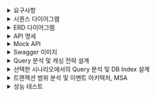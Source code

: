 <details>
<summary>요구사항</summary>

## Description

- **`콘서트 예약 서비스`**를 구현해 봅니다.
- 대기열 시스템을 구축하고, 예약 서비스는 작업가능한 유저만 수행할 수 있도록 해야합니다.
- 사용자는 좌석예약 시에 미리 충전한 잔액을 이용합니다.
- 좌석 예약 요청시에, 결제가 이루어지지 않더라도 일정 시간동안 다른 유저가 해당 좌석에 접근할 수 없도록 합니다.

## Requirements

- 아래 5가지 API 를 구현합니다.
    - 유저 토큰 발급 API
    - 예약 가능 날짜 / 좌석 API
    - 좌석 예약 요청 API
    - 잔액 충전 / 조회 API
    - 결제 API
- 각 기능 및 제약사항에 대해 단위 테스트를 반드시 하나 이상 작성하도록 합니다.
- 다수의 인스턴스로 어플리케이션이 동작하더라도 기능에 문제가 없도록 작성하도록 합니다.
- 동시성 이슈를 고려하여 구현합니다.
- 대기열 개념을 고려해 구현합니다.

## API Specs

1. **`주요` 유저 대기열 토큰 기능**

- 서비스를 이용할 토큰을 발급받는 API를 작성합니다.
- 토큰은 유저의 UUID 와 해당 유저의 대기열을 관리할 수 있는 정보 ( 대기 순서 or 잔여 시간 등 ) 를 포함합니다.
- 이후 모든 API 는 위 토큰을 이용해 대기열 검증을 통과해야 이용 가능합니다.

> 기본적으로 폴링으로 본인의 대기열을 확인한다고 가정하며, 다른 방안 또한 고려해보고 구현해 볼 수 있습니다.
>

2. **`기본` 예약 가능 날짜 / 좌석 API**

- 예약가능한 날짜와 해당 날짜의 좌석을 조회하는 API 를 각각 작성합니다.
- 예약 가능한 날짜 목록을 조회할 수 있습니다.
- 날짜 정보를 입력받아 예약가능한 좌석정보를 조회할 수 있습니다.

> 좌석 정보는 1 ~ 50 까지의 좌석번호로 관리됩니다.
>

3.  **`주요` 좌석 예약 요청 API**

- 날짜와 좌석 정보를 입력받아 좌석을 예약 처리하는 API 를 작성합니다.
- 좌석 예약과 동시에 해당 좌석은 그 유저에게 약 5분간 임시 배정됩니다. ( 시간은 정책에 따라 자율적으로 정의합니다. )
- 만약 배정 시간 내에 결제가 완료되지 않는다면 좌석에 대한 임시 배정은 해제되어야 하며 다른 사용자는 예약할 수 없어야 한다.

4.  **`기본`**  **잔액 충전 / 조회 API**

- 결제에 사용될 금액을 API 를 통해 충전하는 API 를 작성합니다.
- 사용자 식별자 및 충전할 금액을 받아 잔액을 충전합니다.
- 사용자 식별자를 통해 해당 사용자의 잔액을 조회합니다.

5.  **`주요` 결제 API**

- 결제 처리하고 결제 내역을 생성하는 API 를 작성합니다.
- 결제가 완료되면 해당 좌석의 소유권을 유저에게 배정하고 대기열 토큰을 만료시킵니다.


!키포인트!
- 유저간 대기열을 요청 순서대로 정확하게 제공할 방법을 고민해 봅니다.
- 동시에 여러 사용자가 예약 요청을 했을 때, 좌석이 중복으로 배정 가능하지 않도록 합니다.

</details>

<details> <summary>시퀀스 다이어그램</summary>

## <유저 대기열 토큰 발급 API>


```mermaid
sequenceDiagram
    participant 유저
    participant 인증(토큰)
    participant 대기열

    Note over  유저, 대기열 : 유저 대기열 토큰 발급 API
    유저 ->> 인증(토큰) :  API 접근 (토큰 발급 요청)
    인증(토큰) ->>+ 대기열: 대기열 요청
    대기열 ->>- 유저 : 대기열 응답

```

## <잔액 충전/조회 API>


```mermaid
sequenceDiagram
    participant 유저
    participant 인증(토큰)
    participant 잔액

    Note over 유저, 잔액 : 잔액 충전 / 조회 API
    유저 ->>+ 인증(토큰) : API 접근 (토큰 발급 요청)
    인증(토큰) ->>+ 잔액 : 잔액 충전 요청
    잔액 ->>- 유저 :  잔액 조회 응답
```

## <예약 가능 날짜/좌석 API>



```mermaid
sequenceDiagram
    participant 유저
    participant 인증(토큰)
    participant 대기열
    participant 콘서트 예약 가능 정보

    Note over 유저, 콘서트 예약 가능 정보 : 예약 가능 날짜 / 좌석 API
    유저 ->> 인증(토큰) :  API 접근 (토큰 발급 요청)
    인증(토큰) ->> 대기열: 대기열 요청
    대기열 ->>+ 콘서트 예약 가능 정보 : 예약 가능 날짜/좌석 조회 요청
    콘서트 예약 가능 정보 ->>- 유저 : 예약 가능 날짜/좌석 조회 응답
```

## <좌석 예약 요청 API>


```mermaid
sequenceDiagram
    participant 유저
    participant 인증(토큰)
    participant 대기열
    participant 콘서트예약
    participant 결재

    Note over 유저, 결재 : 좌석 예약 요청 API
    유저 ->> 인증(토큰) :  API 접근 (토큰 발급 요청)
    인증(토큰) ->> 대기열: 대기열 요청
    대기열 ->> 콘서트예약 : 좌석 예약 요청
    콘서트예약 ->>+ 결재 : 결재 요청
    결재 ->>- 유저 : 결재 응답

```

</details>




<details>

<summary>ERD 다이어그램</summary>

![ERD](https://github.com/tak-tack/hhplus_3th_reserve/assets/118045239/beb094ed-7f36-4a79-ba0d-d7f5bc2044d8)

</details>

<details>
<summary>API 명세</summary>

- Endpoint - API 의 URL 및 기능을 설명할 수 있는 적절한 HTTP Method <br/>
- Request - Param, Query, Body 등 API 호출 시 전달되어야 할 매개변수 및 데이터<br/>
- Response - API 의 응답 코드, 데이터 등에 대한 명세 및 적절한 예제 <br/>
- Error - API 호출 중 발생할 수 있는 예외 케이스에 대해 명시 <br/>
- Authorization - 필요한 인증, 권한에 대해서도 명시 <br/>

### 1. 유저 대기열 토큰 ###
|               |                                                                                        |
|---------------|----------------------------------------------------------------------------------------|
| Endpoint      | POST /concert/{userId}/Token                                                           |
| Request       | Content-Type : 헤더 : application/json // 매개변수 : Integer userId, Integer concertOptionId |
| Response      | 상태코드 : 200 OK // 본문 {"token": "string"}                                                |
| Error         | 상태코드 : 400 Bad Reqeust                                                                 |
| Authorization |                                                                                        |

### 2. 예약 가능 날짜/좌석 API ###
|               |                                                                                                                            |
|---------------|----------------------------------------------------------------------------------------------------------------------------|
| Endpoint      | GET /concert/{concertId}/availability                                                                                      |
| Request       | Content-Type : 헤더 : application/json // 매개변수 : Integer concertId                                                           |
| Response      | 상태코드 : 200 OK // 본문 {"concertOptionId": "Integer ","availableSeats": [{"date": "2023-07-15","seats": ["01", "02", "03"]}]} |
| Error         | 상태코드 : 400 Bad Reqeust                                                                                                     |
| Authorization | token                                                                                                                      |

### 3. 좌석 예약 요청 API ###
|               |                                                                                             |
|---------------|---------------------------------------------------------------------------------------------|
| Endpoint      | POST /concert/{userId}/reservation                                                          |
| Request       | Content-Type : 헤더 : application/json // 매개변수 : Integer userId, Integer concertOptionId      |
| Response      | 상태코드 : 200 OK // 본문 {"reservationId": "Integer "."concertOptionId":"Integer " ,"seat":"01"} |
| Error         | 상태코드 : 404 Not Found                                                                        |
| Authorization | token                                                                                       |

### 4. 잔액 충전 / 조회 API ###
|               |                                                                                |
|---------------|--------------------------------------------------------------------------------|
| Endpoint      | GET /concert/{userId}/balance                                                  |
| Request       | Content-Type : 헤더 : application/json // 매개변수 : Integer userId, Integer balance |
| Response      | 상태코드 : 200 OK // 본문 {"token": "string","balance" : "Integer"}                  |
| Error         | 상태코드 : 404 Not Found                                                           |
| Authorization | x                                                                              |

### 5. 결재 API ###
|               |                                                                                               |
|---------------|-----------------------------------------------------------------------------------------------|
| Endpoint      | POST GET /concert/{userId}/payment                                                            |
| Request       | Content-Type : 헤더 : application/json // 매개변수 : Integer userId userId, Integer concertOptionId |
| Response      | 상태코드 : 200 OK // 본문 {"token": "string"}                                                       |
| Error         | 상태코드 : 400 404 Bad Not Reqeust Found                                                          |
| Authorization | token                                                                                         |

</details>

<details>
<summary>Mock API</summary>
1. 유저 대기열 토큰

|               |                                                                                |
|---------------|--------------------------------------------------------------------------------|
| Request       | Content-Type : 헤더 : application/json // 매개변수 : Integer userId, Integer concertOptionId |
| Response      | 상태코드 : 200 OK // 본문 {"token": "string"}                                                |


2. 예약 가능 날짜/좌석 API

|               |                                                                                |
|---------------|--------------------------------------------------------------------------------|
| Request       | Content-Type : 헤더 : application/json // 매개변수 : Integer concertId                                                           |
| Response      | 상태코드 : 200 OK // 본문 {"concertOptionId": "Integer ","availableSeats": [{"date": "2023-07-15","seats": ["01", "02", "03"]}]} |

3. 좌석 예약 요청 API

|               |                                                                                |
|---------------|--------------------------------------------------------------------------------|
| Request       | Content-Type : 헤더 : application/json // 매개변수 : Integer userId, Integer concertOptionId      |
| Response      | 상태코드 : 200 OK // 본문 {"reservationId": "Integer "."concertOptionId":"Integer " ,"seat":"01"} |

4. 잔액 충전 / 조회 API

|               |                                                                                |
   |---------------|--------------------------------------------------------------------------------|
   | Request       | Content-Type : 헤더 : application/json // 매개변수 : Integer userId, Integer balance |
   | Response      | 상태코드 : 200 OK // 본문 {"token": "string","balance" : "Integer"}                  |

5.결재 API

|               |                                                                                |
|---------------|--------------------------------------------------------------------------------|
| Request       | Content-Type : 헤더 : application/json // 매개변수 : Integer userId userId, Integer concertOptionId |
| Response      | 상태코드 : 200 OK // 본문 {"token": "string"}                                                       |

</details>

<details>
<summary>Swagger 이미지</summary>

![캡1212](https://github.com/user-attachments/assets/1ea5e253-b563-405e-ab1c-50b2df889dda)

</details>

<details>
<summary>Query 분석 및 캐싱 전략 설계</summary>
https://velog.io/@rlaabcd/%ED%95%AD%ED%95%B499-Redis


</details>

<details>
<summary>선택한 시나리오에서의 Query 분석 및 DB Index 설계</summary>
https://velog.io/@rlaabcd/%ED%95%AD%ED%95%B499-%EC%9D%B8%EB%8D%B1%EC%8B%B1-%EC%84%B1%EB%8A%A5-%ED%85%8C%EC%8A%A4%ED%8A%B8
</details>

<details>
<summary>트랜잭션 범위 분석 및 이벤트 아키텍처, MSA </summary>
https://velog.io/@rlaabcd/%ED%95%AD%ED%95%B499-%ED%8A%B8%EB%9E%9C%EC%9E%AD%EC%85%98-%EB%B2%94%EC%9C%84-%EB%B6%84%EC%84%9D-%EB%B0%8F-%EC%9D%B4%EB%B2%A4%ED%8A%B8-%EC%95%84%ED%82%A4%ED%85%8D%EC%B2%98-MSA-STEP-15
</details>

<details>
<summary> 성능 테스트 </summary>

#### 가상 사용자 VUS(Virtual Users) : 100 #### 
#### 테스트 실행 시간 : 30초 ####

#### 1. K6 성능테스트_예약가능 콘서트 조회 API ####


   (1) 테스트 코드
```javascript
import http from 'k6/http';
import { check, sleep } from 'k6';

// 전역 변수로 설정할 기본값들
const BASE_URL = 'http://localhost:8080';
const TOKEN = 'your_token_here';
const MAX_USER_ID = 50;

export let options = {
    vus: 100,
    duration: '30s',
};

export default function () {
    // 각 VU에 고유한 userId를 할당
    // VU 인덱스와 MAX_USER_ID를 조합하여 고유한 userId 생성
    const userId = (__VU - 1) * 100 + __ITER + 1;

    // 요청 본문에 필요한 데이터를 포함합니다
    let requestPayload = JSON.stringify({
        // 요청 데이터 (예시로 token 포함)
        token: TOKEN,
    });

    // 요청 헤더에 userId 포함
    let headers = {
        'Content-Type': 'application/json',
        'userId': userId.toString(),
    };

    let availabilityRes = http.post(`${BASE_URL}/concert/availabilityConcertList`, requestPayload, {
        headers: headers,
    });

    //console.log(JSON.stringify(availabilityRes));
    check(availabilityRes, {
        'status is 200': (r) => r.status === 200,
        'response is not empty': (r) => r.body.length > 0,
    });

    sleep(1);
}
```

(2) 결과

![콘서트조회 K6](https://github.com/user-attachments/assets/9afd6888-54f8-4321-b049-412143890de1)


#### 2. K6 성능테스트_콘서트 예약 API 결과 ####

(1) 테스트코드
```javascript
import http from 'k6/http';
import { check, sleep } from 'k6';

// 전역 변수로 설정할 기본값들
const BASE_URL = 'http://localhost:8080';
const MAX_USER_ID = 25800;
const MAX_CONCERT_OPTION_ID = 258;

export let options = {
  vus: 100,
  duration: '30s',
};
export default function () {
	  const userId =(__VU - 1) * 100 + __ITER + 1; // // userId 계산
  const concertOptionId = Math.floor((userId - 1) / 100) + 1; //Math.floor((userId - 1) / 1000) + 1; // concertOptionId 계산
	// 요청 헤더에 userId 포함
  let headers = {
    'Content-Type': 'application/json',
    'userId': userId.toString(),
  };

  // 요청 본문에 필요한 데이터를 포함
  let reservationRequestDTO = JSON.stringify({
    userId: userId,
    concertDt: "2024-07-16", // 고정된 날짜
    concertOptionId: concertOptionId,
    seatId: userId,
  });


  // 요청 보내기
  let reservationRes = http.post(`${BASE_URL}/concert/reservation`, reservationRequestDTO, {
    headers: headers,
  });

  // 응답 체크
  check(reservationRes, {
    'status is 200': (r) => r.status === 200,
    'response is not empty': (r) => r.body.length > 0,
  });

  // 대기 시간
  sleep(0);
}
```

(2) 결과
   ![콘서트예약](https://github.com/user-attachments/assets/4dd80e84-4c3c-4416-a2d7-b1b5788b4db1)


#### 3. K6 성능테스트_잔액조회 API 결과 ####

(1) 테스트코드
```javascript
import http from 'k6/http';
import { check, sleep } from 'k6';  // check 함수 임포트

// 전역 변수로 설정할 기본값들
const BASE_URL = 'http://localhost:8080';
const TOKEN = 'your_token_here';
const MAX_USER_ID = 50;

export let options = {
    vus: 100,
    duration: '30s',
};

export default function () {
    // 각 VU에 고유한 userId를 할당
    const userId = (__VU - 1) * 100 + __ITER + 1;;

    // 요청 헤더에 userId 포함
    let headers = {
        'Content-Type': 'application/json',
        'userId': userId.toString(),
    };

    // GET 요청 사용
    let paymentSelectRes = http.get(`${BASE_URL}/payment/${userId}/balance/select`, {
        headers: headers,
    });

    //console.log(JSON.stringify(paymentSelectRes));
    check(paymentSelectRes, {
        'status is 200': (r) => r.status === 200,
        'response is not empty': (r) => r.body.length > 0,
    });

    sleep(1);
}
```

(2) 결과

![잔액조회 K6](https://github.com/user-attachments/assets/57f53939-24c9-45c1-af49-c4a316cf4222)

#### 4. K6 성능테스트_잔액충전 API 결과 ####

(1) 테스트 코드
```javascript
import http from 'k6/http';
import { check, sleep } from 'k6';  // check 함수 임포트

// 전역 변수로 설정할 기본값들
const BASE_URL = 'http://localhost:8080';
const TOKEN = 'your_token_here';
const MAX_USER_ID = 50;

export let options = {
    vus: 100,
    duration: '30s',
};

export default function () {
    // 각 VU에 고유한 userId를 할당
    const userId = (__VU - 1) * 100 + __ITER + 1;

    // 요청 본문에 필요한 데이터를 포함
    let paymentRequestDTO = JSON.stringify({
        userId: userId,
        chargeAmount: 100000, // 충전 금액
    });

    // 요청 헤더에 userId 포함
    let headers = {
        'Content-Type': 'application/json',
        'userId': userId.toString(),
    };

    // GET 요청 사용
    let paymentChargeRes = http.post(`${BASE_URL}/payment/${userId}/balance/charge`,paymentRequestDTO, {
        headers: headers,
    });

    console.log(JSON.stringify(paymentChargeRes));
    check(paymentChargeRes, {
        'status is 200': (r) => r.status === 200,
        'response is not empty': (r) => r.body.length > 0,
    });

    sleep(1);
}
```

(2) 결과
   ![잔액충전 K6](https://github.com/user-attachments/assets/77c41588-f696-4d01-a9ac-f63aeaec986a)

</details>
